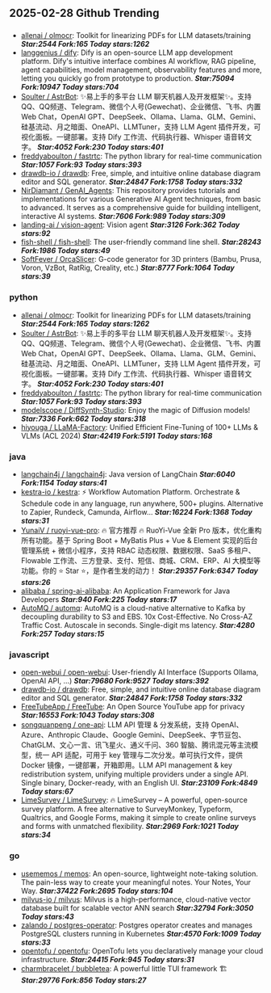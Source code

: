 ## 2025-02-28 Github Trending

### 
* [allenai / olmocr](https://github.com/allenai/olmocr): Toolkit for linearizing PDFs for LLM datasets/training ***Star:2544 Fork:165 Today stars:1262***
* [langgenius / dify](https://github.com/langgenius/dify): Dify is an open-source LLM app development platform. Dify's intuitive interface combines AI workflow, RAG pipeline, agent capabilities, model management, observability features and more, letting you quickly go from prototype to production. ***Star:75094 Fork:10947 Today stars:704***
* [Soulter / AstrBot](https://github.com/Soulter/AstrBot): ✨易上手的多平台 LLM 聊天机器人及开发框架✨。支持 QQ、QQ频道、Telegram、微信个人号(Gewechat)、企业微信、飞书、内置 Web Chat，OpenAI GPT、DeepSeek、Ollama、Llama、GLM、Gemini、硅基流动、月之暗面、OneAPI、LLMTuner，支持 LLM Agent 插件开发，可视化面板。一键部署。支持 Dify 工作流、代码执行器、Whisper 语音转文字。 ***Star:4052 Fork:230 Today stars:401***
* [freddyaboulton / fastrtc](https://github.com/freddyaboulton/fastrtc): The python library for real-time communication ***Star:1057 Fork:93 Today stars:393***
* [drawdb-io / drawdb](https://github.com/drawdb-io/drawdb): Free, simple, and intuitive online database diagram editor and SQL generator. ***Star:24847 Fork:1758 Today stars:332***
* [NirDiamant / GenAI_Agents](https://github.com/NirDiamant/GenAI_Agents): This repository provides tutorials and implementations for various Generative AI Agent techniques, from basic to advanced. It serves as a comprehensive guide for building intelligent, interactive AI systems. ***Star:7606 Fork:989 Today stars:309***
* [landing-ai / vision-agent](https://github.com/landing-ai/vision-agent): Vision agent ***Star:3126 Fork:362 Today stars:92***
* [fish-shell / fish-shell](https://github.com/fish-shell/fish-shell): The user-friendly command line shell. ***Star:28243 Fork:1986 Today stars:49***
* [SoftFever / OrcaSlicer](https://github.com/SoftFever/OrcaSlicer): G-code generator for 3D printers (Bambu, Prusa, Voron, VzBot, RatRig, Creality, etc.) ***Star:8777 Fork:1064 Today stars:39***

### python
* [allenai / olmocr](https://github.com/allenai/olmocr): Toolkit for linearizing PDFs for LLM datasets/training ***Star:2544 Fork:165 Today stars:1262***
* [Soulter / AstrBot](https://github.com/Soulter/AstrBot): ✨易上手的多平台 LLM 聊天机器人及开发框架✨。支持 QQ、QQ频道、Telegram、微信个人号(Gewechat)、企业微信、飞书、内置 Web Chat，OpenAI GPT、DeepSeek、Ollama、Llama、GLM、Gemini、硅基流动、月之暗面、OneAPI、LLMTuner，支持 LLM Agent 插件开发，可视化面板。一键部署。支持 Dify 工作流、代码执行器、Whisper 语音转文字。 ***Star:4052 Fork:230 Today stars:401***
* [freddyaboulton / fastrtc](https://github.com/freddyaboulton/fastrtc): The python library for real-time communication ***Star:1057 Fork:93 Today stars:393***
* [modelscope / DiffSynth-Studio](https://github.com/modelscope/DiffSynth-Studio): Enjoy the magic of Diffusion models! ***Star:7336 Fork:662 Today stars:318***
* [hiyouga / LLaMA-Factory](https://github.com/hiyouga/LLaMA-Factory): Unified Efficient Fine-Tuning of 100+ LLMs & VLMs (ACL 2024) ***Star:42419 Fork:5191 Today stars:168***

### java
* [langchain4j / langchain4j](https://github.com/langchain4j/langchain4j): Java version of LangChain ***Star:6040 Fork:1154 Today stars:41***
* [kestra-io / kestra](https://github.com/kestra-io/kestra): ⚡ Workflow Automation Platform. Orchestrate & Schedule code in any language, run anywhere, 500+ plugins. Alternative to Zapier, Rundeck, Camunda, Airflow... ***Star:16224 Fork:1368 Today stars:31***
* [YunaiV / ruoyi-vue-pro](https://github.com/YunaiV/ruoyi-vue-pro): 🔥 官方推荐 🔥 RuoYi-Vue 全新 Pro 版本，优化重构所有功能。基于 Spring Boot + MyBatis Plus + Vue & Element 实现的后台管理系统 + 微信小程序，支持 RBAC 动态权限、数据权限、SaaS 多租户、Flowable 工作流、三方登录、支付、短信、商城、CRM、ERP、AI 大模型等功能。你的 ⭐️ Star ⭐️，是作者生发的动力！ ***Star:29357 Fork:6347 Today stars:26***
* [alibaba / spring-ai-alibaba](https://github.com/alibaba/spring-ai-alibaba): An Application Framework for Java Developers ***Star:940 Fork:225 Today stars:17***
* [AutoMQ / automq](https://github.com/AutoMQ/automq): AutoMQ is a cloud-native alternative to Kafka by decoupling durability to S3 and EBS. 10x Cost-Effective. No Cross-AZ Traffic Cost. Autoscale in seconds. Single-digit ms latency. ***Star:4280 Fork:257 Today stars:15***

### javascript
* [open-webui / open-webui](https://github.com/open-webui/open-webui): User-friendly AI Interface (Supports Ollama, OpenAI API, ...) ***Star:79680 Fork:9527 Today stars:392***
* [drawdb-io / drawdb](https://github.com/drawdb-io/drawdb): Free, simple, and intuitive online database diagram editor and SQL generator. ***Star:24847 Fork:1758 Today stars:332***
* [FreeTubeApp / FreeTube](https://github.com/FreeTubeApp/FreeTube): An Open Source YouTube app for privacy ***Star:16553 Fork:1043 Today stars:308***
* [songquanpeng / one-api](https://github.com/songquanpeng/one-api): LLM API 管理 & 分发系统，支持 OpenAI、Azure、Anthropic Claude、Google Gemini、DeepSeek、字节豆包、ChatGLM、文心一言、讯飞星火、通义千问、360 智脑、腾讯混元等主流模型，统一 API 适配，可用于 key 管理与二次分发。单可执行文件，提供 Docker 镜像，一键部署，开箱即用。LLM API management & key redistribution system, unifying multiple providers under a single API. Single binary, Docker-ready, with an English UI. ***Star:23109 Fork:4849 Today stars:67***
* [LimeSurvey / LimeSurvey](https://github.com/LimeSurvey/LimeSurvey): 🔥 LimeSurvey – A powerful, open-source survey platform. A free alternative to SurveyMonkey, Typeform, Qualtrics, and Google Forms, making it simple to create online surveys and forms with unmatched flexibility. ***Star:2969 Fork:1021 Today stars:34***

### go
* [usememos / memos](https://github.com/usememos/memos): An open-source, lightweight note-taking solution. The pain-less way to create your meaningful notes. Your Notes, Your Way. ***Star:37422 Fork:2695 Today stars:104***
* [milvus-io / milvus](https://github.com/milvus-io/milvus): Milvus is a high-performance, cloud-native vector database built for scalable vector ANN search ***Star:32794 Fork:3050 Today stars:43***
* [zalando / postgres-operator](https://github.com/zalando/postgres-operator): Postgres operator creates and manages PostgreSQL clusters running in Kubernetes ***Star:4570 Fork:1009 Today stars:33***
* [opentofu / opentofu](https://github.com/opentofu/opentofu): OpenTofu lets you declaratively manage your cloud infrastructure. ***Star:24415 Fork:945 Today stars:31***
* [charmbracelet / bubbletea](https://github.com/charmbracelet/bubbletea): A powerful little TUI framework 🏗 ***Star:29776 Fork:856 Today stars:27***
